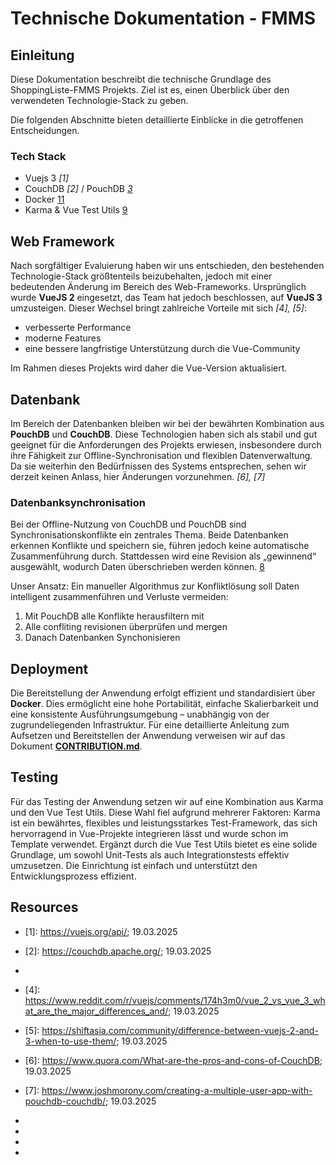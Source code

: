 # Technische Dokumentation - FMMS

## Einleitung
Diese Dokumentation beschreibt die technische Grundlage des ShoppingListe-FMMS Projekts.
Ziel ist es, einen Überblick über den verwendeten Technologie-Stack zu geben.

Die folgenden Abschnitte bieten detaillierte Einblicke in die getroffenen Entscheidungen.

### Tech Stack
- Vuejs 3 *[1]*
- CouchDB *[2]* / PouchDB *[3]*
- Docker [11]
- Karma & Vue Test Utils [9][10]

## Web Framework
Nach sorgfältiger Evaluierung haben wir uns entschieden, den bestehenden Technologie-Stack größtenteils beizubehalten,
jedoch mit einer bedeutenden Änderung im Bereich des Web-Frameworks. Ursprünglich wurde **VueJS 2** eingesetzt, das Team hat jedoch beschlossen, auf **VueJS 3** umzusteigen. 
Dieser Wechsel bringt zahlreiche Vorteile mit sich *[4], [5]*:

 - verbesserte Performance
 - moderne Features
 - eine bessere langfristige Unterstützung durch die Vue-Community

Im Rahmen dieses Projekts wird daher die Vue-Version aktualisiert.

## Datenbank
Im Bereich der Datenbanken bleiben wir bei der bewährten Kombination aus **PouchDB** und **CouchDB**.
Diese Technologien haben sich als stabil und gut geeignet für die Anforderungen des Projekts erwiesen,
insbesondere durch ihre Fähigkeit zur Offline-Synchronisation und flexiblen Datenverwaltung.
Da sie weiterhin den Bedürfnissen des Systems entsprechen, sehen wir derzeit keinen Anlass, hier Änderungen vorzunehmen. *[6], [7]*

### Datenbanksynchronisation
Bei der Offline-Nutzung von CouchDB und PouchDB sind Synchronisationskonflikte ein zentrales Thema.
Beide Datenbanken erkennen Konflikte und speichern sie, führen jedoch keine automatische Zusammenführung durch.
Stattdessen wird eine Revision als „gewinnend“ ausgewählt, wodurch Daten überschrieben werden können. [8]

Unser Ansatz: Ein manueller Algorithmus zur Konfliktlösung soll Daten intelligent zusammenführen und Verluste vermeiden:

1. Mit PouchDB alle Konflikte herausfiltern mit 
2. Alle confliting revisionen überprüfen und mergen
3. Danach Datenbanken Synchonisieren

## Deployment
Die Bereitstellung der Anwendung erfolgt effizient und standardisiert über **Docker**.
Dies ermöglicht eine hohe Portabilität, einfache Skalierbarkeit und eine konsistente Ausführungsumgebung – unabhängig von der zugrundeliegenden Infrastruktur.
Für eine detaillierte Anleitung zum Aufsetzen und Bereitstellen der Anwendung verweisen wir auf das Dokument **[CONTRIBUTION.md](CONTRIBUTION.md)**.

## Testing
Für das Testing der Anwendung setzen wir auf eine Kombination aus Karma und den Vue Test Utils.
Diese Wahl fiel aufgrund mehrerer Faktoren: Karma ist ein bewährtes, flexibles und leistungsstarkes Test-Framework,
das sich hervorragend in Vue-Projekte integrieren lässt und wurde schon im Template verwendet.
Ergänzt durch die Vue Test Utils bietet es eine solide Grundlage,
um sowohl Unit-Tests als auch Integrationstests effektiv umzusetzen.
Die Einrichtung ist einfach und unterstützt den Entwicklungsprozess effizient.

## Resources

- [1]: https://vuejs.org/api/; 19.03.2025

- [2]: https://couchdb.apache.org/; 19.03.2025

- [3]: https://pouchdb.com/

- [4]: https://www.reddit.com/r/vuejs/comments/174h3m0/vue_2_vs_vue_3_what_are_the_major_differences_and/; 19.03.2025

- [5]: https://shiftasia.com/community/difference-between-vuejs-2-and-3-when-to-use-them/; 19.03.2025

- [6]: https://www.quora.com/What-are-the-pros-and-cons-of-CouchDB; 19.03.2025

- [7]: https://www.joshmorony.com/creating-a-multiple-user-app-with-pouchdb-couchdb/; 19.03.2025

- [8]: https://pouchdb.com/guides/conflicts.html

- [9]: https://karma-runner.github.io/6.4/index.html

- [10]: https://test-utils.vuejs.org/guide/

- [11]: https://www.docker.com/
